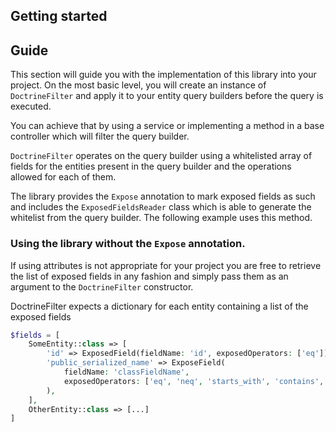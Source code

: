 ## Getting started

## Guide

This section will guide you with the implementation of this library into your project. On the most basic level, you will
create an instance of `DoctrineFilter` and apply it to your entity query builders before the query is executed.

You can achieve that by using a service or implementing a method in a base controller which will filter the query
builder.

`DoctrineFilter` operates on the query builder using a whitelisted array of fields for the entities present in the
query builder and the operations allowed for each of them. 

The library provides the `Expose` annotation to mark exposed fields as such and includes the
`ExposedFieldsReader` class which is able to generate the whitelist from the query builder. The following example uses
this method.

### Using the library without the `Expose` annotation.

If using attributes is not appropriate for your project you are free to retrieve the list of exposed fields in any
fashion and simply pass them as an argument to the `DoctrineFilter` constructor.

DoctrineFilter expects a dictionary for each entity containing a list of the exposed fields

```php
$fields = [
    SomeEntity::class => [
        'id' => ExposedField(fieldName: 'id', exposedOperators: ['eq']),
        'public_serialized_name' => ExposeField(
            fieldName: 'classFieldName', 
            exposedOperators: ['eq', 'neq', 'starts_with', 'contains', 'ends_with']
        ),
    ],
    OtherEntity::class => [...]
]
```

